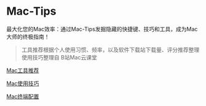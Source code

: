 # Mac-Tips

最大化您的Mac效率：通过Mac-Tips发掘隐藏的快捷键、技巧和工具，成为Mac大师的终极指南！

> 工具推荐根据个人使用习惯、频率，以及软件下载站下载量、评分推荐整理
> 使用技巧整理自 B站Mac云课堂

[Mac工具推荐](Mac工具推荐.md)

[Mac使用技巧](Mac使用技巧.md)

[Mac终端配置](terminal.md)
